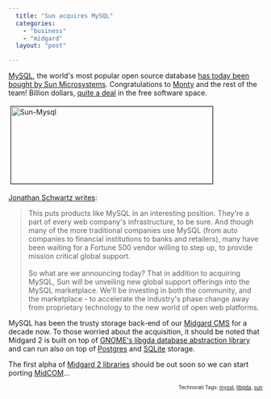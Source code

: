 ```yaml
---
  title: "Sun acquires MySQL"
  categories: 
    - "business"
    - "midgard"
  layout: "post"

---
```

<a href="http://www.mysql.org/">MySQL</a>, the world's most popular open source database <a href="http://www.mysql.com/news-and-events/sun-to-acquire-mysql.html">has today been bought by Sun Microsystems</a>. Congratulations to <a href="http://en.wikipedia.org/wiki/Michael_Widenius">Monty</a> and the rest of the team! Billion dollars, <a href="http://blogs.mysql.com/kaj/2008/01/16/sun-acquires-mysql/">quite a deal</a> in the free software space.

<p><img src="http://bergie.iki.fi/midcom-serveattachmentguid-e626775ec46b11dcbea2d958095643394339/sun-mysql.jpg" height="153" width="400" border="1" hspace="4" vspace="4" alt="Sun-Mysql" /></p>

<a href="http://blogs.sun.com/jonathan/entry/winds_of_change_are_blowing">Jonathan Schwartz writes</a>:
<blockquote>This puts products like MySQL in an interesting position. They're a part of every web company's infrastructure, to be sure. And though many of the more traditional companies use MySQL (from auto companies to financial institutions to banks and retailers), many have been waiting for a Fortune 500 vendor willing to step up, to provide mission critical global support.<br /><br />
So what are we announcing today? That in addition to acquiring MySQL, Sun will be unveiling new global support offerings into the MySQL marketplace. We'll be investing in both the community, and the marketplace - to accelerate the industry's phase change away from proprietary technology to the new world of open web platforms.</blockquote>MySQL has been the trusty storage back-end of our <a href="http://www.midgard-project.org/">Midgard CMS</a> for a decade now. To those worried about the acquisition, it should be noted that Midgard 2 is built on top of <a href="http://www.gnome-db.org/">GNOME's libgda database abstraction library</a> and can run also on top of <a href="http://www.postgresql.org/">Postgres</a> and <a href="http://www.sqlite.org/">SQLite</a> storage.

The first alpha of <a href="http://www.nemein.com/people/piotras/view/1178011811.html">Midgard 2 libraries</a> should be out soon so we can start porting <a href="http://www.midgard-project.org/documentation/midcom/">MidCOM</a>...

<p style="text-align:right;font-size:10px;">Technorati Tags: <a href="http://www.technorati.com/tag/mysql">mysql</a>, <a href="http://www.technorati.com/tag/libgda">libgda</a>, <a href="http://www.technorati.com/tag/sun">sun</a></p>